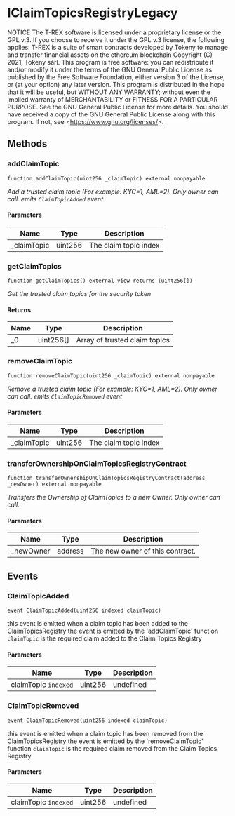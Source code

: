 # IClaimTopicsRegistryLegacy





NOTICE     The T-REX software is licensed under a proprietary license or the GPL v.3.     If you choose to receive it under the GPL v.3 license, the following applies:     T-REX is a suite of smart contracts developed by Tokeny to manage and transfer financial assets on the ethereum blockchain     Copyright (C) 2021, Tokeny sàrl.     This program is free software: you can redistribute it and/or modify     it under the terms of the GNU General Public License as published by     the Free Software Foundation, either version 3 of the License, or     (at your option) any later version.     This program is distributed in the hope that it will be useful,     but WITHOUT ANY WARRANTY; without even the implied warranty of     MERCHANTABILITY or FITNESS FOR A PARTICULAR PURPOSE.  See the     GNU General Public License for more details.     You should have received a copy of the GNU General Public License     along with this program.  If not, see &lt;https://www.gnu.org/licenses/&gt;.



## Methods

### addClaimTopic

```solidity
function addClaimTopic(uint256 _claimTopic) external nonpayable
```



*Add a trusted claim topic (For example: KYC=1, AML=2). Only owner can call. emits `ClaimTopicAdded` event*

#### Parameters

| Name | Type | Description |
|---|---|---|
| _claimTopic | uint256 | The claim topic index |

### getClaimTopics

```solidity
function getClaimTopics() external view returns (uint256[])
```



*Get the trusted claim topics for the security token*


#### Returns

| Name | Type | Description |
|---|---|---|
| _0 | uint256[] | Array of trusted claim topics |

### removeClaimTopic

```solidity
function removeClaimTopic(uint256 _claimTopic) external nonpayable
```



*Remove a trusted claim topic (For example: KYC=1, AML=2).  Only owner can call.  emits `ClaimTopicRemoved` event*

#### Parameters

| Name | Type | Description |
|---|---|---|
| _claimTopic | uint256 | The claim topic index |

### transferOwnershipOnClaimTopicsRegistryContract

```solidity
function transferOwnershipOnClaimTopicsRegistryContract(address _newOwner) external nonpayable
```



*Transfers the Ownership of ClaimTopics to a new Owner.  Only owner can call.*

#### Parameters

| Name | Type | Description |
|---|---|---|
| _newOwner | address | The new owner of this contract. |



## Events

### ClaimTopicAdded

```solidity
event ClaimTopicAdded(uint256 indexed claimTopic)
```

this event is emitted when a claim topic has been added to the ClaimTopicsRegistry  the event is emitted by the &#39;addClaimTopic&#39; function  `claimTopic` is the required claim added to the Claim Topics Registry



#### Parameters

| Name | Type | Description |
|---|---|---|
| claimTopic `indexed` | uint256 | undefined |

### ClaimTopicRemoved

```solidity
event ClaimTopicRemoved(uint256 indexed claimTopic)
```

this event is emitted when a claim topic has been removed from the ClaimTopicsRegistry  the event is emitted by the &#39;removeClaimTopic&#39; function  `claimTopic` is the required claim removed from the Claim Topics Registry



#### Parameters

| Name | Type | Description |
|---|---|---|
| claimTopic `indexed` | uint256 | undefined |



